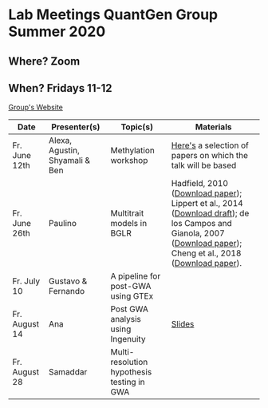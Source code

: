 # Lab Meetings QuantGen Group Summer 2020

## Where? Zoom

## When? Fridays 11-12

[Group's Website](http://quantgen.github.io/)

| Date           | Presenter(s)     |  Topic(s)        |  Materials    |
| -------------  | ---------------- | ---------------- | ------------- |
Fr. June 12th | Alexa, Agustin, Shyamali & Ben | Methylation workshop | [Here's](https://www.dropbox.com/s/sh6wp78vmom847n/intro_to_methylation.zip?dl=0) a selection of papers on which the talk will be based|
Fr. June 26th | Paulino | Multitrait models in BGLR | Hadfield, 2010 ([Download paper](https://www.jstatsoft.org/article/view/v033i02)); Lippert et al., 2014 ([Download draft](http://europepmc.org/article/PPR/ppr7019)); de los Campos and Gianola, 2007 ([Download paper](https://www.ncbi.nlm.nih.gov/pmc/articles/PMC2682801/)); Cheng et al., 2018 ([Download paper](https://www.genetics.org/content/209/1/89)).|
Fr. July 10 | Gustavo & Fernando | A pipeline for post-GWA using GTEx |  |
Fr. August 14 | Ana | Post GWA analysis using Ingenuity |[Slides](https://www.dropbox.com/s/1ulkd7tb8h0qtii/ipa.pptx?dl=0) |
Fr. August 28 | Samaddar | Multi-resolution hypothesis testing in GWA | |
